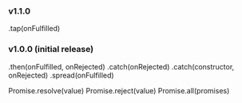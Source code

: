 ### v1.1.0
.tap(onFulfilled)

### v1.0.0 (initial release)
.then(onFulfilled, onRejected)
.catch(onRejected)
.catch(constructor, onRejected)
.spread(onFulfilled)

Promise.resolve(value)
Promise.reject(value)
Promise.all(promises)
